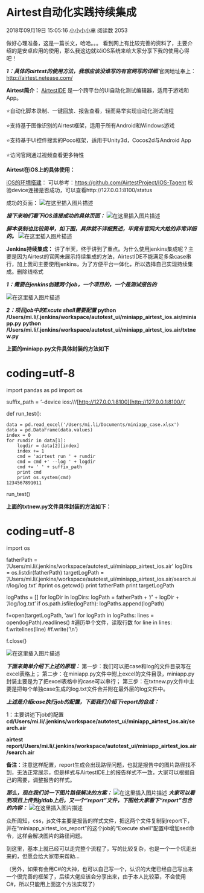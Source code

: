 # Airtest自动化实践持续集成

2018年09月19日 15:05:16 [小小小小芈](https://me.csdn.net/Mickey220521) 阅读数 2053



做好心理准备，这是一篇长文，哈哈。。。
看到网上有比较完善的资料了，主要介绍的是安卓应用的使用，那么我这边就以iOS系统来给大家分享下我的使用心得吧！

***1：具体的airtest的使用方法，我想应该没谁写的有官网写的详细***
官网地址奉上：http://airtest.netease.com/

**Airtest简介：**
[AirtestIDE](http://airtest.netease.com/) 是一个跨平台的UI自动化测试编辑器，适用于游戏和App。

⭐️自动化脚本录制、一键回放、报告查看，轻而易举实现自动化测试流程

⭐️支持基于图像识别的Airtest框架，适用于所有Android和Windows游戏

⭐️支持基于UI控件搜索的Poco框架，适用于Unity3d，Cocos2d与Android App

⭐️访问官网通过视频查看更多特性

**Airtest在iOS上的具体使用：**

[iOS的环境搭建](https://github.com/AirtestProject/IOS-Tagent)：
可以参考：https://github.com/AirtestProject/IOS-Tagent
校验device连接是否成功，可以查看http://127.0.0.1:8100/status

成功的页面：
![在这里插入图片描述](https://img-blog.csdn.net/20180918200559199?watermark/2/text/aHR0cHM6Ly9ibG9nLmNzZG4ubmV0L01pY2tleTIyMDUyMQ==/font/5a6L5L2T/fontsize/400/fill/I0JBQkFCMA==/dissolve/70)

***接下来咱们看下iOS连接成功的具体页面：***
![在这里插入图片描述](https://img-blog.csdn.net/20180918200249918?watermark/2/text/aHR0cHM6Ly9ibG9nLmNzZG4ubmV0L01pY2tleTIyMDUyMQ==/font/5a6L5L2T/fontsize/400/fill/I0JBQkFCMA==/dissolve/70)

***脚本录制也比较简单，如下图，具体就不详细赘述，毕竟有官网大大给的非常详细的。***
![在这里插入图片描述](https://img-blog.csdn.net/20180918195619406?watermark/2/text/aHR0cHM6Ly9ibG9nLmNzZG4ubmV0L01pY2tleTIyMDUyMQ==/font/5a6L5L2T/fontsize/400/fill/I0JBQkFCMA==/dissolve/70)

**Jenkins持续集成：**
讲了半天，终于讲到了重点。为什么使用jenkins集成呢？主要是因为Airtest的官网未展示持续集成的方法，AirtestIDE不能满足多条case串行，加上我司主要使用jenkins，为了方便平台一体化，所以选择自己实现持续集成。删除线格式

***1：需要在jenkins创建两个job，一个项目的，一个是测试报告的***

![在这里插入图片描述](https://img-blog.csdn.net/20180919104206687?watermark/2/text/aHR0cHM6Ly9ibG9nLmNzZG4ubmV0L01pY2tleTIyMDUyMQ==/font/5a6L5L2T/fontsize/400/fill/I0JBQkFCMA==/dissolve/70)

***2：项目job中的Excute shell需要配置***
**python /Users/mi.li/.jenkins/workspace/autotest_ui/miniapp_airtest_ios.air/miniapp.py**
**python /Users/mi.li/.jenkins/workspace/autotest_ui/miniapp_airtest_ios.air/txtnew.py**

**上面的miniapp.py文件具体封装的方法如下**

# coding=utf-8

import pandas as pd
import os

suffix_path = ‘–device ios:///[http://127.0.0.1:8100](http://127.0.0.1:8100/)’

def run_test():

```
data = pd.read_excel('/Users/mi.li/Documents/miniapp_case.xlsx')
data = pd.DataFrame(data.values)
index = 0
for rundir in data[1]:
    logdir = data[2][index]
    index += 1
    cmd = 'airtest run ' + rundir
    cmd = cmd +' --log ' + logdir
    cmd += ' ' + suffix_path
    print cmd    
    print os.system(cmd)   
1234567891011
```

run_test()

**上面的txtnew.py文件具体封装的方法如下：**

# coding=utf-8

import os

fatherPath = ‘/Users/mi.li/.jenkins/workspace/autotest_ui/miniapp_airtest_ios.air’
logDirs = os.listdir(fatherPath)
targetLogPath = ‘/Users/mi.li/.jenkins/workspace/autotest_ui/miniapp_airtest_ios.air/search.air/log/log.txt’
\#print os.getcwd()
print fatherPath
print targetLogPath

logPaths = []
for logDir in logDirs:
logPath = fatherPath + ‘/’ + logDir + ‘/log/log.txt’
if os.path.isfile(logPath):
logPaths.append(logPath)

f=open(targetLogPath, ‘aw’)
for logPath in logPaths:
lines = open(logPath).readlines()
\#遍历单个文件，读取行数
for line in lines:
f.writelines(line)
\#f.write(’\n’)

f.close()

![在这里插入图片描述](https://img-blog.csdn.net/20180919143057278?watermark/2/text/aHR0cHM6Ly9ibG9nLmNzZG4ubmV0L01pY2tleTIyMDUyMQ==/font/5a6L5L2T/fontsize/400/fill/I0JBQkFCMA==/dissolve/70)

***下面来简单介绍下上述的原理：***
第一步：我们可以把case和log的文件目录写在excel表格上；
第二步：在miniapp.py文件中附上excel的文件目录，miniapp.py封装主要是为了把excel表格中的case可以串行；
第三步：在txtnew.py文件中主要是把每个单独case生成的log.txt文件合并附在最外层的log文件中。

***上述是介绍case执行job的配置，下面我们介绍下report的合成：***

1：主要讲述下job的配置
**cd/Users/mi.li/.jenkins/workspace/autotest_ui/miniapp_airtest_ios.air/search.air**

**airtest report/Users/mi.li/.jenkins/workspace/autotest_ui/miniapp_airtest_ios.air/search.air**

**备注**：注意这样配置，report生成会出现路径问题，也就是报告中的图片路径找不到，无法正常展示，但是样式与AirtestIDE上的报告样式不一致，大家可以根据自己的需要，调整报告的样式。

***那么，现在我们讲一下图片路径解决的方案：***
![在这里插入图片描述](https://img-blog.csdn.net/20180919144950261?watermark/2/text/aHR0cHM6Ly9ibG9nLmNzZG4ubmV0L01pY2tleTIyMDUyMQ==/font/5a6L5L2T/fontsize/400/fill/I0JBQkFCMA==/dissolve/70)
***大家可以看到项目上传到gitlab上后，又一个“report”文件，下图给大家看下“report”包含的内容：***
![在这里插入图片描述](https://img-blog.csdn.net/20180919145052686?watermark/2/text/aHR0cHM6Ly9ibG9nLmNzZG4ubmV0L01pY2tleTIyMDUyMQ==/font/5a6L5L2T/fontsize/400/fill/I0JBQkFCMA==/dissolve/70)

众所周知，css，js文件主要是报告的样式文件，把这两个文件复制到report下，并在“miniapp_airtest_ios_report”的这个job的“Execute shell”配置中增加sed命令，这样会解决图片的路径问题。

到这里，基本上就已经可以走完整个流程了，写的比较复杂，也是一个一个坑走出来的，但愿会给大家带来帮助…

（另外，如果有会用C#的大神，也可以自己写一个，认识的大佬已经自己写出来一个很完善的框架了，后续大佬应该会分享出来，由于本人比较菜，不会使用C#，所以只能用上面这个方法实现了）